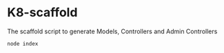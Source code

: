# K8-scaffold
The scaffold script to generate Models, Controllers and Admin Controllers

``node index``